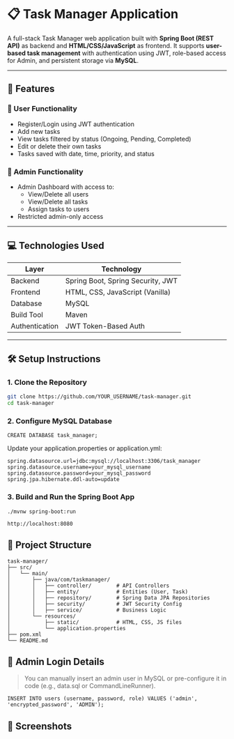 # 📋 Task Manager Application

A full-stack Task Manager web application built with **Spring Boot (REST API)** as backend and **HTML/CSS/JavaScript** as frontend. It supports **user-based task management** with authentication using JWT, role-based access for Admin, and persistent storage via **MySQL**.

---

## 🚀 Features

### 👤 User Functionality
- Register/Login using JWT authentication
- Add new tasks
- View tasks filtered by status (Ongoing, Pending, Completed)
- Edit or delete their own tasks
- Tasks saved with date, time, priority, and status

### 👑 Admin Functionality
- Admin Dashboard with access to:
  - View/Delete all users
  - View/Delete all tasks
  - Assign tasks to users
- Restricted admin-only access

---

## 💻 Technologies Used

| Layer         | Technology                     |
|---------------|---------------------------------|
| Backend       | Spring Boot, Spring Security, JWT |
| Frontend      | HTML, CSS, JavaScript (Vanilla) |
| Database      | MySQL                          |
| Build Tool    | Maven                          |
| Authentication| JWT Token-Based Auth           |

---

## 🛠️ Setup Instructions

### 1. Clone the Repository

```bash
git clone https://github.com/YOUR_USERNAME/task-manager.git
cd task-manager
```

### 2. Configure MySQL Database

```
CREATE DATABASE task_manager;
```

Update your application.properties or application.yml:

```
spring.datasource.url=jdbc:mysql://localhost:3306/task_manager
spring.datasource.username=your_mysql_username
spring.datasource.password=your_mysql_password
spring.jpa.hibernate.ddl-auto=update
```

### 3. Build and Run the Spring Boot App

```
./mvnw spring-boot:run
```
```
http://localhost:8080
```

## 📁 Project Structure

```
task-manager/
├── src/
│   └── main/
│       ├── java/com/taskmanager/
│       │   ├── controller/        # API Controllers
│       │   ├── entity/            # Entities (User, Task)
│       │   ├── repository/        # Spring Data JPA Repositories
│       │   ├── security/          # JWT Security Config
│       │   ├── service/           # Business Logic
│       └── resources/
│           ├── static/            # HTML, CSS, JS files
│           └── application.properties
├── pom.xml
└── README.md
```

## 🔐 Admin Login Details

> You can manually insert an admin user in MySQL or pre-configure it in code (e.g., data.sql or CommandLineRunner).

```
INSERT INTO users (username, password, role) VALUES ('admin', 'encrypted_password', 'ADMIN');
```

## 📸 Screenshots

